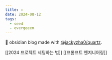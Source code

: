 ```yaml
---
title: ✦
date: 2024-08-12
tags:
  - seed
  - evergeeen
---
```


🌱 obsidian blog made with [@jackyzha0/quartz](https://quartz.jzhao.xyz/).

[[2024 프로젝트 세팅하는 법]]
[[프롬프트 엔지니어링]]
